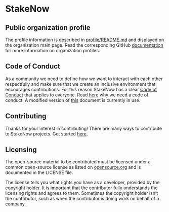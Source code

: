 # StakeNow

## Public organization profile
The profile information is described in [profile/README.md](profile/README.md) and displayed on the organization main page. Read the corresponding GitHub [documentation](https://docs.github.com/en/organizations/collaborating-with-groups-in-organizations/customizing-your-organizations-profile) for more information on organization profiles.

## Code of Conduct
As a community we need to define how we want to interact with each other respectfully and make sure that we create an inclusive environment that encourages contributions. For this reason StakeNow has a clear [Code of Conduct](/CODE_OF_CONDUCT.md) that applies to everyone. Read [here](https://opensource.guide/code-of-conduct/) why we need a code of conduct. A modified version of [this](https://www.contributor-covenant.org/) document is currently in use.

## Contributing
Thanks for your interest in contributing! There are many ways to contribute to StakeNow projects. Get started [here](/CONTRIBUTING.md).

## Licensing
The open-source material to be contributed must be licensed under a common open-source license as listed on [opensource.org](https://opensource.org/) and is documented in the LICENSE file.

The license tells you what rights you have as a developer, provided by the copyright holder. It is important that the contributor fully understands the licensing rights and agrees to them. Sometimes the copyright holder isn’t the contributor, such as when the contributor is doing work on behalf of a company.
